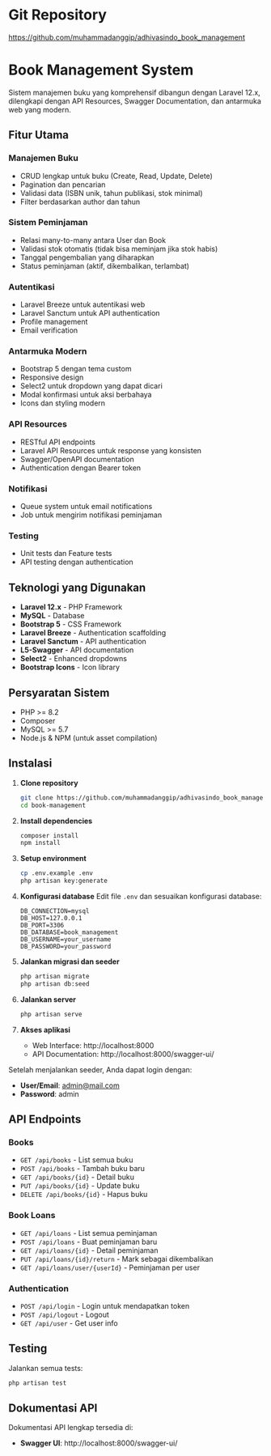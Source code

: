 # Git Repository

https://github.com/muhammadanggip/adhivasindo_book_management

# Book Management System

Sistem manajemen buku yang komprehensif dibangun dengan Laravel 12.x, dilengkapi dengan API Resources, Swagger Documentation, dan antarmuka web yang modern.

## Fitur Utama

### Manajemen Buku
- CRUD lengkap untuk buku (Create, Read, Update, Delete)
- Pagination dan pencarian
- Validasi data (ISBN unik, tahun publikasi, stok minimal)
- Filter berdasarkan author dan tahun

### Sistem Peminjaman
- Relasi many-to-many antara User dan Book
- Validasi stok otomatis (tidak bisa meminjam jika stok habis)
- Tanggal pengembalian yang diharapkan
- Status peminjaman (aktif, dikembalikan, terlambat)

### Autentikasi
- Laravel Breeze untuk autentikasi web
- Laravel Sanctum untuk API authentication
- Profile management
- Email verification

### Antarmuka Modern
- Bootstrap 5 dengan tema custom
- Responsive design
- Select2 untuk dropdown yang dapat dicari
- Modal konfirmasi untuk aksi berbahaya
- Icons dan styling modern

### API Resources
- RESTful API endpoints
- Laravel API Resources untuk response yang konsisten
- Swagger/OpenAPI documentation
- Authentication dengan Bearer token

### Notifikasi
- Queue system untuk email notifications
- Job untuk mengirim notifikasi peminjaman

### Testing
- Unit tests dan Feature tests
- API testing dengan authentication

## Teknologi yang Digunakan

- **Laravel 12.x** - PHP Framework
- **MySQL** - Database
- **Bootstrap 5** - CSS Framework
- **Laravel Breeze** - Authentication scaffolding
- **Laravel Sanctum** - API authentication
- **L5-Swagger** - API documentation
- **Select2** - Enhanced dropdowns
- **Bootstrap Icons** - Icon library

## Persyaratan Sistem

- PHP >= 8.2
- Composer
- MySQL >= 5.7
- Node.js & NPM (untuk asset compilation)

## Instalasi

1. **Clone repository**
   ```bash
   git clone https://github.com/muhammadanggip/adhivasindo_book_management
   cd book-management
   ```

2. **Install dependencies**
   ```bash
   composer install
   npm install
   ```

3. **Setup environment**
   ```bash
   cp .env.example .env
   php artisan key:generate
   ```

4. **Konfigurasi database**
   Edit file `.env` dan sesuaikan konfigurasi database:
   ```env
   DB_CONNECTION=mysql
   DB_HOST=127.0.0.1
   DB_PORT=3306
   DB_DATABASE=book_management
   DB_USERNAME=your_username
   DB_PASSWORD=your_password
   ```

5. **Jalankan migrasi dan seeder**
   ```bash
   php artisan migrate
   php artisan db:seed
   ```

6. **Jalankan server**
   ```bash
   php artisan serve
   ```

7. **Akses aplikasi**
   - Web Interface: http://localhost:8000
   - API Documentation: http://localhost:8000/swagger-ui/

Setelah menjalankan seeder, Anda dapat login dengan:

- **User/Email**: admin@mail.com
- **Password**: admin

## API Endpoints

### Books
- `GET /api/books` - List semua buku
- `POST /api/books` - Tambah buku baru
- `GET /api/books/{id}` - Detail buku
- `PUT /api/books/{id}` - Update buku
- `DELETE /api/books/{id}` - Hapus buku

### Book Loans
- `GET /api/loans` - List semua peminjaman
- `POST /api/loans` - Buat peminjaman baru
- `GET /api/loans/{id}` - Detail peminjaman
- `PUT /api/loans/{id}/return` - Mark sebagai dikembalikan
- `GET /api/loans/user/{userId}` - Peminjaman per user

### Authentication
- `POST /api/login` - Login untuk mendapatkan token
- `POST /api/logout` - Logout
- `GET /api/user` - Get user info

## Testing

Jalankan semua tests:
```bash
php artisan test
```

## Dokumentasi API

Dokumentasi API lengkap tersedia di:
- **Swagger UI**: http://localhost:8000/swagger-ui/
